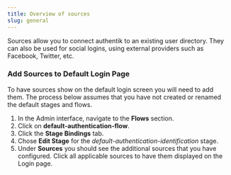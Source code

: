 ```yaml
---
title: Overview of sources
slug: general
---
```


Sources allow you to connect authentik to an existing user directory. They can also be used for social logins, using external providers such as Facebook, Twitter, etc.

### Add Sources to Default Login Page

To have sources show on the default login screen you will need to add them. The process below assumes that you have not created or renamed the default stages and flows.

1. In the Admin interface, navigate to the **Flows** section.
2. Click on **default-authentication-flow**.
3. Click the **Stage Bindings** tab.
4. Chose **Edit Stage** for the _default-authentication-identification_ stage.
5. Under **Sources** you should see the additional sources that you have configured. Click all applicable sources to have them displayed on the Login page.
